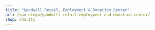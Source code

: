 ```yaml
---
title: "Goodwill Retail, Employment & Donation Center"
url: /san-diego/goodwill-retail-employment-and-donation-center/
shop: charity
---
```

